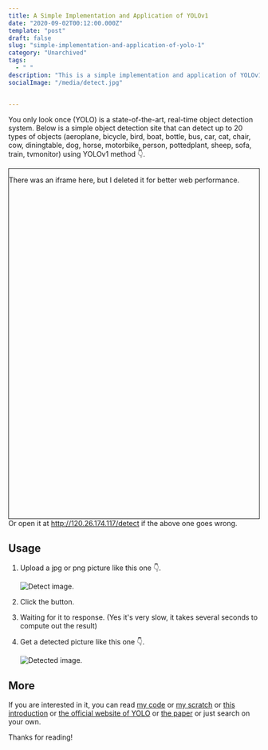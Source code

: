 ```yaml
---
title: A Simple Implementation and Application of YOLOv1
date: "2020-09-02T00:12:00.000Z"
template: "post"
draft: false
slug: "simple-implementation-and-application-of-yolo-1"
category: "Unarchived"
tags:
  - " "
description: "This is a simple implementation and application of YOLOv1: a site that can detect up to 20 types of objects in a picture using YOLOv1 method."
socialImage: "/media/detect.jpg"


---
```


You only look once (YOLO) is a state-of-the-art, real-time object detection system. Below is a simple object detection site that can detect up to 20 types of objects (aeroplane, bicycle, bird, boat, bottle, bus, car, cat, chair, cow, diningtable, dog, horse, motorbike, person, pottedplant, sheep, sofa, train, tvmonitor) using YOLOv1 method 👇.

<style>
@media screen and (max-height: 750px) {
    #showcase, #showcase iframe {
        height: 600px;
    }
}
@media screen and (max-height: 640px) {
    #showcase, #showcase iframe {
        height: 500px;
    }
}
</style>
<div id="showcase" style="height:700px; border:1px solid">
    <!--iframe title="Simple object detection" src="http://120.26.174.117/detect" width="100%" height="700px" loading="lazy"></iframe-->
    <p>There was an iframe here, but I deleted it for better web performance.</p>
</div>
<figcaption>Or open it at <a href="http://120.26.174.117/detect" target="_blank" rel="noopener noreferrer">http://120.26.174.117/detect</a> if the above one goes wrong.</figcaption>

## Usage

1. Upload a jpg or png picture like this one 👇.

   ![Detect image.](/media/detect.jpg)

2. Click the button.

3. Waiting for it to response. (Yes it's very slow, it takes several seconds to compute out the result)

4. Get a detected picture like this one 👇.

   ![Detected image.](/media/detected.jpg)

## More

If you are interested in it, you can read  <a href="https://github.com/OlaWod/flask_e-store/blob/master/myYOLO.py" target="_blank">my code</a> or <a href="https://github.com/OlaWod/my-machine-learning/blob/master/YOLOv1/notes/Yolo1.pdf" target="_blank">my scratch</a> or <a href="https://zhuanlan.zhihu.com/p/32525231" target="_blank">this introduction</a> or <a href="https://pjreddie.com/darknet/yolo/" target="_blank">the official website of YOLO</a> or <a href="https://arxiv.org/abs/1506.02640" target="_blank">the paper</a> or just search on your own.

Thanks for reading!